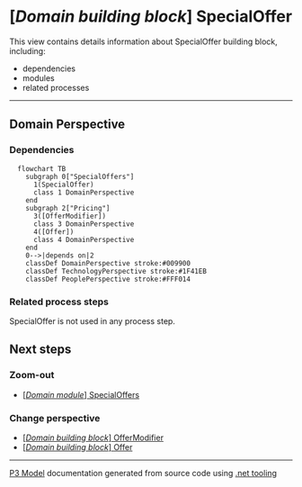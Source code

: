 ﻿
# [*Domain building block*] SpecialOffer

This view contains details information about SpecialOffer building block, including:
- dependencies
- modules
- related processes  

---



## Domain Perspective


### Dependencies

```mermaid
  flowchart TB
    subgraph 0["SpecialOffers"]
      1(SpecialOffer)
      class 1 DomainPerspective
    end
    subgraph 2["Pricing"]
      3([OfferModifier])
      class 3 DomainPerspective
      4([Offer])
      class 4 DomainPerspective
    end
    0-->|depends on|2
    classDef DomainPerspective stroke:#009900
    classDef TechnologyPerspective stroke:#1F41EB
    classDef PeoplePerspective stroke:#FFF014
```

### Related process steps

SpecialOffer is not used in any process step.  

## Next steps


### Zoom-out

- [[*Domain module*] SpecialOffers](../../../../Modules/Sales/Pricing/SpecialOffers/SpecialOffers.md)

### Change perspective

- [[*Domain building block*] OfferModifier](../OfferModifier.md)
- [[*Domain building block*] Offer](../Offer.md)

---

[P3 Model](https://github.com/P3-model/P3-model) documentation generated from source code using [.net tooling](https://github.com/P3-model/P3-model-dotnet)